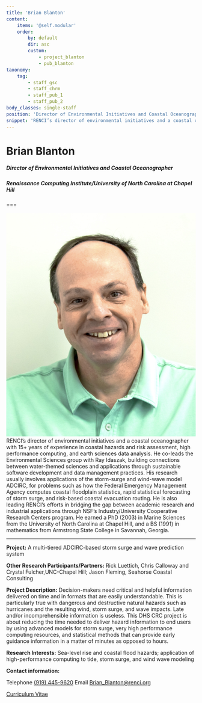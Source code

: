 ```yaml
---
title: 'Brian Blanton'
content:
    items: '@self.modular'
    order:
        by: default
        dir: asc
        custom:
            - project_blanton
            - pub_blanton
taxonomy:
    tag:
        - staff_gsc
        - staff_chrm
        - staff_pub_1
        - staff_pub_2
body_classes: single-staff
position: 'Director of Environmental Initiatives and Coastal Oceanographer'
snippet: 'RENCI’s director of environmental initiatives and a coastal oceanographer with 15+ years of experience in coastal hazards and risk assessment, high performance computing, and earth sciences data analysis. He co-leads the Environmental Sciences group with Ray Idaszak, building connections between water-themed sciences and applications through sustainable software development and data management practices.'
---
```


# Brian Blanton

##### Director of Environmental Initiatives and Coastal Oceanographer

##### Renaissance Computing Institute/University of North Carolina at Chapel Hill

===

![](BrianBlanton2%20EDS.jpg?classes=staff-image)RENCI’s director of environmental initiatives and a coastal oceanographer with 15+ years of experience in coastal hazards and risk assessment, high performance computing, and earth sciences data analysis. He co-leads the Environmental Sciences group with Ray Idaszak, building connections between water-themed sciences and applications through sustainable software development and data management practices. His research usually involves applications of the storm-surge and wind-wave model ADCIRC, for problems such as how the Federal Emergency Management Agency computes coastal floodplain statistics, rapid statistical forecasting of storm surge, and risk-based coastal evacuation routing. He is also leading RENCI’s efforts in bridging the gap between academic research and industrial applications through NSF’s Industry/University Cooperative Research Centers program. He earned a PhD (2003) in Marine Sciences from the University of North Carolina at Chapel Hill, and a BS (1991) in mathematics from Armstrong State College in Savannah, Georgia.

---

**Project:** A multi-tiered ADCIRC-based storm surge and wave prediction system

**Other Research Participants/Partners:** Rick Luettich, Chris Calloway and Crystal Fulcher,UNC-Chapel Hill; Jason Fleming, Seahorse Coastal Consulting

**Project Description:** Decision-makers need critical and helpful information delivered on time and in formats that are easily understandable. This is particularly true with dangerous and destructive natural hazards such as hurricanes and the resulting wind, storm surge, and wave impacts. Late and/or incomprehensible information is useless. This DHS CRC project is about reducing the time needed to deliver hazard information to end users by using advanced models for storm surge, very high performance computing resources, and statistical methods that can provide early guidance information in a matter of minutes as opposed to hours.

**Research Interests:** Sea-level rise and coastal flood hazards; application of high-performance computing to tide, storm surge, and wind wave modeling

**Contact information:**

Telephone [(919) 445-9620](tel:1-919-445-9620)
Email [Brian_Blanton@renci.org](mailto:brian_blanton@renci.org)

[Curriculum Vitae](CV_Blanton_NSF_2013.pdf)